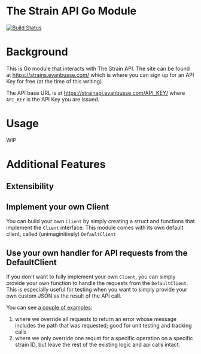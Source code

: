 # The Strain API Go Module

[![Build Status](https://travis-ci.com/tchype/strainapiclient-go.svg?branch=master)](https://travis-ci.com/tchype/strainapiclient-go)

# Background
 This is Go module that interacts with The Strain API. The site can be found at https://strains.evanbusse.com/
 which is where you can sign up for an API Key for free (at the time of this writing).

 The API base URL is at https://strainapi.evanbusse.com/API_KEY/ where `API_KEY` is the API Key you are issued.

 # Usage
 WIP

 # Additional Features

## Extensibility

## Implement your own Client

 You can build your own `Client` by simply creating a struct and functions that implement the `Client` interface.
 This module comes with its own default client, called (unimaginitively) `DefaultClient`

## Use your own handler for API requests from the DefaultClient

 If you don't want to fully implement your own `Client`, you can simply provide your own function 
 to handle the requests from the `DefaultClient`. This is especially useful for testing when you want 
 to simply provide your own custom JSON as the result of the API call.

 You can see [a couple of examples](./examples/default_client/simple.go):
 1. where we override all requests to return an error whose message includes the path that was requested; good for unit testing and tracking calls
 1. where we only override one requst for a specific operation on a specific strain ID, but leave the rest of the existing logic and api calls intact.
